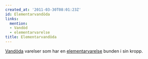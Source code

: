 ```yaml
---
created_at: '2011-03-30T08:01:23Z'
id: Elementarvandöda
links:
  mention:
  - Vandöd
  - elementarvarelse
title: Elementarvandöda
---
```


[Vandöda] varelser som har en [elementarvarelse] bunden i sin kropp.

  [Vandöda]: Vandöd
  [elementarvarelse]: elementarvarelse